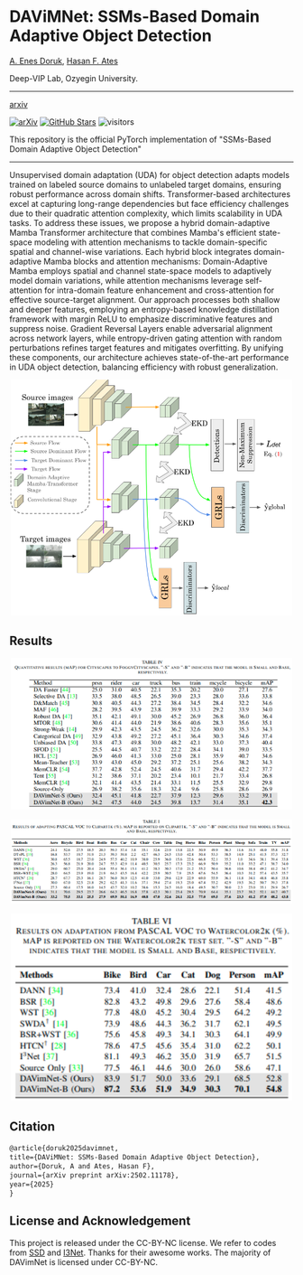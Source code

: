 # DAViMNet: SSMs-Based Domain Adaptive Object Detection

[A. Enes Doruk](www.linkedin.com/in/enesdrk), [Hasan F. Ates](https://www.ozyegin.edu.tr/en/faculty/hasanates-cs)

Deep-VIP Lab, Ozyegin University.

---

[arxiv](https://arxiv.org/abs/2502.11178)

[![arXiv](https://img.shields.io/badge/arXiv-Paper-<COLOR>.svg)](https://arxiv.org/abs/2502.11178)
[![GitHub Stars](https://img.shields.io/github/stars/enesdoruk/DAVimNet?style=social)](https://github.com/enesdoruk/DAVimNet)
![visitors](https://visitor-badge.laobi.icu/badge?page_id=enesdoruk/DAVimNet)

This repository is the official PyTorch implementation of "SSMs-Based Domain Adaptive Object Detection"

---

Unsupervised domain adaptation (UDA) for object detection adapts models trained on labeled source domains to unlabeled target domains, ensuring robust performance across domain shifts. Transformer-based architectures excel at capturing long-range dependencies but face efficiency challenges due to their quadratic attention complexity, which limits scalability in UDA tasks. To address these issues, we propose a hybrid domain-adaptive Mamba Transformer architecture that combines Mamba's efficient state-space modeling with attention mechanisms to tackle domain-specific spatial and channel-wise variations. Each hybrid block integrates domain-adaptive Mamba blocks and attention mechanisms: Domain-Adaptive Mamba employs spatial and channel state-space models to adaptively model domain variations, while attention mechanisms leverage self-attention for intra-domain feature enhancement and cross-attention for effective source-target alignment. Our approach processes both shallow and deeper features, employing an entropy-based knowledge distillation framework with margin ReLU to emphasize discriminative features and suppress noise. Gradient Reversal Layers enable adversarial alignment across network layers, while entropy-driven gating attention with random perturbations refines target features and mitigates overfitting. By unifying these components, our architecture achieves state-of-the-art performance in UDA object detection, balancing efficiency with robust generalization.

<p align="center">
  <img width="500" src="assets/overall_arch.png">
</p>

## Results

<p align="center">
  <img width="500" src="assets/cityscapes.png">
</p>

<p align="center">
  <img width="500" src="assets/clipart.png">
</p>

<p align="center">
  <img width="500" src="assets/watercolor.png">
</p>

## Citation
  ```
  @article{doruk2025davimnet,
  title={DAViMNet: SSMs-Based Domain Adaptive Object Detection},
  author={Doruk, A and Ates, Hasan F},
  journal={arXiv preprint arXiv:2502.11178},
  year={2025}
}
  ```

## License and Acknowledgement
This project is released under the CC-BY-NC license. We refer to codes from [SSD](https://github.com/amdegroot/ssd.pytorch) and [I3Net](https://github.com/czzbb/I3Net/tree/main). Thanks for their awesome works. The majority of DAVimNet is licensed under CC-BY-NC.
